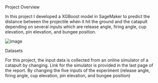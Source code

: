 Project Overview

In this project I developed a XGBoost model in SageMaker to predict the distance between the projectile when it hit the ground and the catapult depending on several inputs which are release angle, firing angle, cup elevation, pin elevation, and bungee position.

![image](https://user-images.githubusercontent.com/79312558/110962290-1a31e800-8351-11eb-9a1e-1c090d6a0a30.png)



Datasets

For this project, the input data is collected from an online simulator of a catapult by changing. Link for the simulator is provided in the last page of the report. By changing the five inputs of the experiment (release angle, firing angle, cup elevation, pin elevation, and bungee position)



